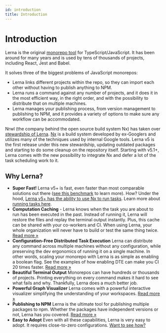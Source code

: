 ```yaml
---
id: introduction
title: Introduction
---
```


# Introduction

Lerna is the original [monorepo tool](https://monorepo.tools) for TypeScript/JavaScript. It has been around for many years and is used by tens of thousands of projects, including React, Jest and Babel.

It solves three of the biggest problems of JavaScript monorepos:

- Lerna links different projects within the repo, so they can import each other without having to publish anything to NPM.
- Lerna runs a command against any number of projects, and it does it in the most efficient way, in the right order, and with the possibility to distribute that on multiple machines.
- Lerna manages your publishing process, from version management to publishing to NPM, and it provides a variety of options to make sure any workflow can be accommodated.

Nrwl (the company behind the open source build system Nx) has taken over [stewardship of Lerna](https://dev.to/nrwl/lerna-is-dead-long-live-lerna-3jal). [Nx](https://nx.dev) is a build system developed by ex-Googlers and utilizes many of the techniques used by internal Google tools. Lerna v5 is the first release under this new stewardship, updating outdated packages and starting to do some cleanup on the repository itself. Starting with v5.1+, Lerna comes with the new possibility to integrate Nx and defer a lot of the task scheduling work to it.

## Why Lerna?

- **Super Fast!** Lerna v5+ is fast, even faster than most comparable solutions out there ([see this benchmark](https://github.com/vsavkin/large-monorepo) to learn more). How? Under the hood, [Lerna v5+ has the ability to use Nx to run tasks](https://twitter.com/i/status/1529493314621145090). Learn more about [running tasks here](./features/run-tasks.md).
- **Computation Caching** - Lerna knows when the task you are about to run has been executed in the past. Instead of running it, Lerna will restore the files and replay the terminal output instantly. Plus, this cache can be shared with your co-workers and CI. When using Lerna, your whole organization will never have to build or test the same thing twice. [Read more &raquo;](./core-concepts/caching.md)
- **Configuration-Free Distributed Task Execution** Lerna can distribute any command across multiple machines without any configuration, while preserving the dev ergonomics of running it on a single machine. In other words, scaling your monorepo with Lerna is as simple as enabling a boolean flag. See the examples of how enabling DTE can make you CI 20 times faster. [Read more &raquo;](./features/enable-dte.md)
- **Beautiful Terminal Output** Monorepos can have hundreds or thousands of projects. Printing everything on every command makes it hard to see what fails and why. Thankfully, Lerna does a much better job.
- **Powerful Graph Visualizer** Lerna comes with a powerful interactive visualizer simplifying the understanding of your workspaces. [Read more &raquo;](/docs/getting-started#visualizing-workspace)
- **Publishing to NPM** Lerna is the ultimate tool for publishing multiple packages to npm. Whether the packages have independent versions or not, Lerna has you covered. [Read more &raquo;](./features/version-and-publish.md)
- **Easy to Adopt** Even with all these capabilities, Lerna is very easy to adopt. It requires close-to-zero configurations. [Want to see how?](/docs/getting-started)
